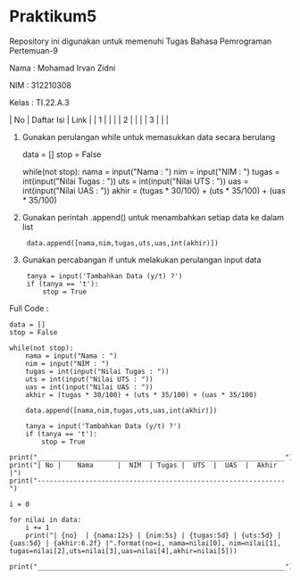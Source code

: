 # Praktikum5

Repository ini digunakan untuk memenuhi Tugas Bahasa Pemrograman Pertemuan-9

Nama    : Mohamad Irvan Zidni

NIM     : 312210308

Kelas   : TI.22.A.3

| No | Daftar Isi | Link |
| 1 | | |
| 2 | | |
| 3 | | |

1. Gunakan perulangan while untuk memasukkan data secara berulang
    
    data = []
    stop = False

    while(not stop):
        nama = input("Nama : ")
        nim = input("NIM : ")
        tugas = int(input("Nilai Tugas : "))
        uts = int(input("Nilai UTS : "))
        uas = int(input("Nilai UAS : "))
        akhir = (tugas * 30/100) + (uts * 35/100) + (uas * 35/100)

2. Gunakan perintah .append() untuk menambahkan setiap data ke dalam list
        
        data.append([nama,nim,tugas,uts,uas,int(akhir)])

3. Gunakan percabangan if untuk melakukan perulangan input data
        
        tanya = input('Tambahkan Data (y/t) ?')
        if (tanya == 't'):
            stop = True

Full Code :

    data = []
    stop = False

    while(not stop):
        nama = input("Nama : ")
        nim = input("NIM : ")
        tugas = int(input("Nilai Tugas : "))
        uts = int(input("Nilai UTS : "))
        uas = int(input("Nilai UAS : "))
        akhir = (tugas * 30/100) + (uts * 35/100) + (uas * 35/100)
        
        data.append([nama,nim,tugas,uts,uas,int(akhir)])
        
        tanya = input('Tambahkan Data (y/t) ?')
        if (tanya == 't'):
            stop = True
            
    print("______________________________________________________________")
    print("| No |    Nama      |  NIM  | Tugas |  UTS  |  UAS  |  Akhir |")
    print("--------------------------------------------------------------")

    i = 0

    for nilai in data:
        i += 1
        print("| {no}  | {nama:12s} | {nim:5s} | {tugas:5d} | {uts:5d} | {uas:5d} | {akhir:6.2f} |".format(no=i, nama=nilai[0], nim=nilai[1], tugas=nilai[2],uts=nilai[3],uas=nilai[4],akhir=nilai[5]))

    print("______________________________________________________________")